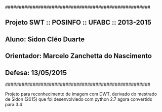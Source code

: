 #####################################################
##  Projeto SWT :: POSINFO :: UFABC :: 2013-2015   ##
##  Aluno: Sidon Cléo Duarte                       ##
##  Orientador: Marcelo Zanchetta do Nascimento    ##
##  Defesa: 13/05/2015                             ##
#####################################################

Projeto para reconhecimento de imagem com DWT, derivado do 
mestrado de Sidon (2015) que foi desenvolviedo com python 2.7 
agora convertido para 3.4



